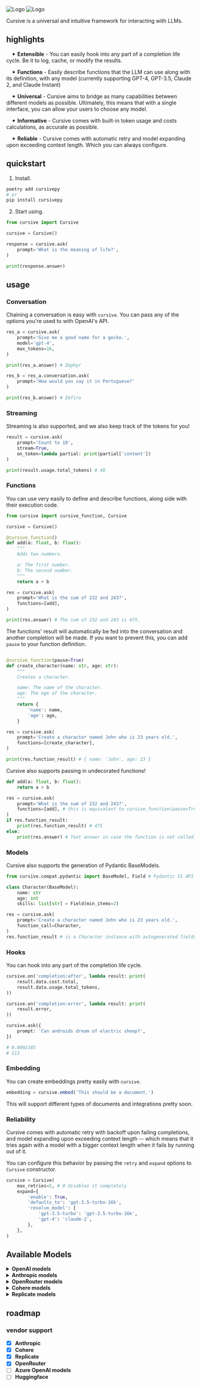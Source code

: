 ![Logo](/docs/logo-dark.svg#gh-dark-mode-only)
![Logo](/docs/logo-light.svg#gh-light-mode-only)

Cursive is a universal and intuitive framework for interacting with LLMs.

## highlights
<img width=14 height=0 src=""/>✦ **Extensible** - You can easily hook into any part of a completion life cycle. Be it to log, cache, or modify the results.

<img width=14 height=0 src=""/>✦ **Functions** - Easily describe functions that the LLM can use along with its definition, with any model (currently supporting GPT-4, GPT-3.5, Claude 2, and Claude Instant)

<img width=14 height=0 src=""/>✦ **Universal** - Cursive aims to bridge as many capabilities between different models as possible. Ultimately, this means that with a single interface, you can allow your users to choose any model.

<img width=14 height=0 src=""/>✦ **Informative** - Cursive comes with built-in token usage and costs calculations, as accurate as possible.

<img width=14 height=0 src=""/>✦ **Reliable** - Cursive comes with automatic retry and model expanding upon exceeding context length. Which you can always configure.

## quickstart
1. Install.

```bash
poetry add cursivepy
# or
pip install cursivepy
```

2. Start using.

```python
from cursive import Cursive

cursive = Cursive()

response = cursive.ask(
    prompt='What is the meaning of life?',
)

print(response.answer)
```

## usage
### Conversation
Chaining a conversation is easy with `cursive`. You can pass any of the options you're used to with OpenAI's API.

```python
res_a = cursive.ask(
    prompt='Give me a good name for a gecko.',
    model='gpt-4',
    max_tokens=16,
)

print(res_a.answer) # Zephyr

res_b = res_a.conversation.ask(
    prompt='How would you say it in Portuguese?'
)

print(res_b.answer) # Zéfiro
```
### Streaming
Streaming is also supported, and we also keep track of the tokens for you!
```python
result = cursive.ask(
    prompt='Count to 10',
    stream=True,
    on_token=lambda partial: print(partial['content'])
)

print(result.usage.total_tokens) # 40
```

### Functions

You can use very easily to define and describe functions, along side with their execution code.

```python
from cursive import cursive_function, Cursive

cursive = Cursive()

@cursive_function()
def add(a: float, b: float):
    """
    Adds two numbers.

    a: The first number.
    b: The second number.
    """
    return a + b

res = cursive.ask(
    prompt='What is the sum of 232 and 243?',
    functions=[add],
)

print(res.answer) # The sum of 232 and 243 is 475.
```

The functions' result will automatically be fed into the conversation and another completion will be made. If you want to prevent this, you can add `pause` to your function definition.

```python

@cursive_function(pause=True)
def create_character(name: str, age: str):
    """
    Creates a character.

    name: The name of the character.
    age: The age of the character.
    """
    return {
        'name': name,
        'age': age,
    }

res = cursive.ask(
    prompt='Create a character named John who is 23 years old.',
    functions=[create_character],
)

print(res.function_result) # { name: 'John', age: 23 }
```

Cursive also supports passing in undecorated functions!

```python
def add(a: float, b: float):
    return a + b

res = cursive.ask(
    prompt='What is the sum of 232 and 243?',
    functions=[add], # this is equivalent to cursive_function(pause=True)(add)
)
if res.function_result:
    print(res.function_result) # 475
else:
    print(res.answer) # Text answer in case the function is not called
```

### Models

Cursive also supports the generation of Pydantic BaseModels.

```python
from cursive.compat.pydantic import BaseModel, Field # Pydantic V1 API

class Character(BaseModel):
    name: str
    age: int
    skills: list[str] = Field(min_items=2)

res = cursive.ask(
    prompt='Create a character named John who is 23 years old.',
    function_call=Character,
)
res.function_result # is a Character instance with autogenerated fields
```

### Hooks

You can hook into any part of the completion life cycle.

```python
cursive.on('completion:after', lambda result: print(
    result.data.cost.total,
    result.data.usage.total_tokens,
))

cursive.on('completion:error', lambda result: print(
    result.error,
))

cursive.ask({
    prompt: 'Can androids dream of electric sheep?',
})

# 0.0002185
# 113
```

### Embedding
You can create embeddings pretty easily with `cursive`.
```ts
embedding = cursive.embed('This should be a document.')
```
This will support different types of documents and integrations pretty soon.

### Reliability
Cursive comes with automatic retry with backoff upon failing completions, and model expanding upon exceeding context length -- which means that it tries again with a model with a bigger context length when it fails by running out of it.

You can configure this behavior by passing the `retry` and `expand` options to `Cursive` constructor.

```python
cursive = Cursive(
    max_retries=5, # 0 disables it completely
    expand={
        'enable': True,
        'defaults_to': 'gpt-3.5-turbo-16k',
        'resolve_model': {
            'gpt-3.5-turbo': 'gpt-3.5-turbo-16k',
            'gpt-4': 'claude-2',
        },
    },
)
```

## Available Models
<details>
<summary><strong>OpenAI models<strong></summary>

- `gpt-3.5-turbo`
- `gpt-3.5-turbo-16k`
- `gpt-4`
- `gpt-4-32k`
- Any other chat completion model version

###### Credentials
You can pass your OpenAI API key to `Cursive`'s constructor, or set the `OPENAI_API_KEY` environment variable.
</details>

<details>
<summary><strong>Anthropic models</strong></summary>

- `claude-2`
- `claude-instant-1`
- `claude-instant-1.2`
- Any other model version

###### Credentials
You can pass your Anthropic API key to `Cursive`'s constructor, or set the `ANTHROPIC_API_KEY` environment variable.
</details>

<details>
<summary><strong>OpenRouter models</strong></summary>

OpenRouter is a service that gives you access to leading language models in an OpenAI-compatible API, including function calling!

- `anthropic/claude-instant-1.2`
- `anthropic/claude-2`
- `openai/gpt-4-32k`
- `google/palm-2-codechat-bison`
- `nousresearch/nous-hermes-llama2-13b`
- Any model version from https://openrouter.ai/docs#models

###### Credentials

```python
from cursive import Cursive

cursive = Cursive(
    openrouter={
      "api_key": "sk-or-...",
      "app_title": "Your App Name",
      "app_url": "https://appurl.com",
    }
)

cursive.ask(
    model="anthropic/claude-instant-1.2",
    prompt="What is the meaning of life?"
)
```
</details>


<details>
<summary><strong>Cohere models</strong></summary>

- `command`
- Any other model version (such as `command-nightly`)

###### Credentials
You can pass your Cohere API key to `Cursive`'s constructor, or set the `COHERE_API_KEY` environment variable.

</details>

<details>
<summary><strong>Replicate models</strong></summary>
You can prepend `replicate/` to any model name and version available on Replicate.

###### Example
```python
cursive.ask(
    prompt='What is the meaning of life?',
    model='replicate/a16z-infra/llama-2-13b-chat:2a7f981751ec7fdf87b5b91ad4db53683a98082e9ff7bfd12c8cd5ea85980a52',
)
```

###### Credentials
You can pass your Replicate API key to `Cursive`'s constructor, or set the `REPLICATE_API_TOKEN` environment variable.

</details>

## roadmap

### vendor support
- [x] Anthropic
- [x] Cohere
- [x] Replicate
- [x] OpenRouter
- [ ] Azure OpenAI models
- [ ] Huggingface
